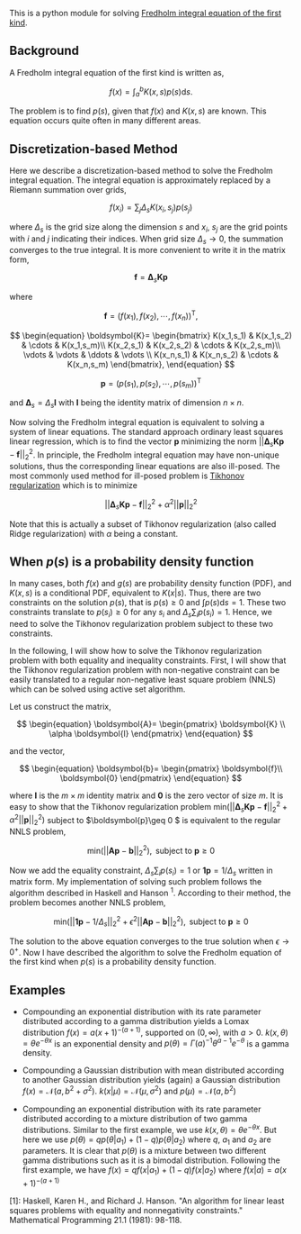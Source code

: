 This is a python module for solving [Fredholm integral equation of the first kind](https://en.wikipedia.org/wiki/Fredholm_integral_equation).

## Background

A Fredholm integral equation of the first kind is written as,

$$
\begin{equation}
f(x)=\int_{a}^{b}K(x,s)p(s)\mathrm{d}s.
\end{equation}
$$

The problem is to find $p(s)$, given that $f(x)$ and $K(x,s)$ are known. This equation occurs quite often in many different areas. 

## Discretization-based Method

Here we describe a discretization-based method to solve the Fredholm integral equation. The integral equation is approximately replaced by a Riemann summation over grids,

$$
\begin{equation}
f(x_i)=\sum_j \Delta_s K(x_i, s_j) p(s_j)
\end{equation}
$$

where $\Delta_s$ is the grid size along the dimension $s$ and $x_i$, $s_j$ are the grid points with $i$ and $j$ indicating their indices. When grid size $\Delta_s\to0$, the summation converges to the true integral. It is more convenient to write it in the matrix form,

$$
\begin{equation}
\boldsymbol{f} = \boldsymbol{\Delta}_s \boldsymbol{K} \boldsymbol{p}
\end{equation}
$$

where

$$
\begin{equation}
\boldsymbol{f}=(f(x_1), f(x_2),\cdots,f(x_n))^{\mathrm{T}},
\end{equation}
$$

$$
\begin{equation}
\boldsymbol{K}=
\begin{bmatrix}
K(x_1,s_1) & K(x_1,s_2) & \cdots & K(x_1,s_m)\\
K(x_2,s_1) & K(x_2,s_2) & \cdots & K(x_2,s_m)\\
\vdots & \vdots & \ddots & \vdots \\
K(x_n,s_1) & K(x_n,s_2) & \cdots & K(x_n,s_m)
\end{bmatrix},
\end{equation}
$$

$$
\begin{equation}
\boldsymbol{p} = (p(s_1),p(s_2),\cdots,p(s_m))^{\mathrm{T}}
\end{equation}
$$

and $\boldsymbol{\Delta}_s = \Delta_s \boldsymbol{I}$ with $\boldsymbol{I}$ being the identity matrix of dimension $n \times n$. 

Now solving the Fredholm integral equation is equivalent to solving a system of linear equations. The standard approach ordinary least squares linear regression, which is to find the vector $\boldsymbol{p}$ minimizing the norm $||\boldsymbol{\Delta}_s \boldsymbol{K} \boldsymbol{p}-\boldsymbol{f}||_2^2$. In principle, the Fredholm integral equation may have non-unique solutions, thus the corresponding linear equations are also ill-posed. The most commonly used method for ill-posed problem is [Tikhonov regularization](https://en.wikipedia.org/wiki/Tikhonov_regularization) which is to minimize

$$
\begin{equation}
||\boldsymbol{\Delta}_s \boldsymbol{K} \boldsymbol{p}-\boldsymbol{f}||_2^2+\alpha^2||\boldsymbol{p}||_2^2
\end{equation}
$$

Note that this is actually a subset of Tikhonov regularization (also called Ridge regularization) with $\alpha$ being a constant. 

## When $p(s)$ is a probability density function
In many cases, both $f(x)$ and $g(s)$ are probability density function (PDF), and $K(x,s)$ is a conditional PDF, equivalent to $K(x|s)$. Thus, there are two constraints on the solution $p(s)$, that is $p(s)\geq 0$ and $\int p(s)\mathrm{d}s = 1$. These two constraints translate to $p(s_i)\geq 0$ for any $s_i$ and $\Delta_s\sum_i p(s_i)=1$. Hence, we need to solve the Tikhonov regularization problem subject to these two constraints.

In the following, I will show how to solve the Tikhonov regularization problem with both equality and inequality constraints. First, I will show that the Tikhonov regularization problem with non-negative constraint can be easily translated to a regular non-negative least square problem (NNLS) which can be solved using active set algorithm.

Let us construct the matrix,

$$
\begin{equation}
\boldsymbol{A}=
\begin{pmatrix}
\boldsymbol{K} \\
\alpha \boldsymbol{I}
\end{pmatrix}
\end{equation}
$$

and the vector,

$$
\begin{equation}
\boldsymbol{b}=
\begin{pmatrix}
\boldsymbol{f}\\
\boldsymbol{0}
\end{pmatrix}
\end{equation}
$$

where $\boldsymbol{I}$ is the $m\times m$ identity matrix and $\boldsymbol{0}$ is the zero vector of size $m$. It is easy to show that the Tikhonov regularization problem $\mathrm{min}(||\boldsymbol{\Delta}_s \boldsymbol{K} \boldsymbol{p}-\boldsymbol{f}||_2^2+\alpha^2||\boldsymbol{p}||_2^2)$ subject to $\boldsymbol{p}\geq 0 $ is equivalent to the regular NNLS problem,

$$
\begin{equation}
\mathrm{min}(||\boldsymbol{A}\boldsymbol{p}-\boldsymbol{b}||_2^2),\mathrm{\ subject\ to\ }\boldsymbol{p}\geq 0
\end{equation}
$$


Now we add the equality constraint, $\Delta_s\sum_i p(s_i)=1$ or $\boldsymbol{1}\boldsymbol{p}=1/\Delta_s$ written in matrix form. My implementation of solving such problem follows the algorithm described in Haskell and Hanson <sup>1</sup>. According to their method, the problem becomes another NNLS problem,

$$
\begin{equation}
\mathrm{min}(||\boldsymbol{1}\boldsymbol{p}-1/\Delta_s||_2^2+\epsilon^2||\boldsymbol{A}\boldsymbol{p}-\boldsymbol{b}||_2^2),\mathrm{\ subject\ to\ }\boldsymbol{p}\geq 0
\end{equation}
$$

The solution to the above equation converges to the true solution when $\epsilon\to0^+$. Now I have described the algorithm to solve the Fredholm equation of the first kind when $p(s)$ is a probability density function.

## Examples

* Compounding an exponential distribution with its rate parameter distributed according to a gamma distribution yields a Lomax distribution $f(x)=a(x+1)^{-(a+1)}$, supported on $(0,\infty)$, with $a>0$. $k(x,\theta)=\theta e^{-\theta x}$ is an exponential density and $p(\theta) = \Gamma(a)^{-1}\theta^{a-1}e^{-\theta}$ is a gamma density.

* Compounding a Gaussian distribution with mean distributed according to another Gaussian distribution yields (again) a Gaussian distribution $f(x)=\mathcal{N}(a,b^2+\sigma^2)$. $k(x|\mu)=\mathcal{N}(\mu,\sigma^2)$ and $p(\mu)=\mathcal{N}(a,b^2)$

* Compounding an exponential distribution with its rate parameter distributed according to a mixture distribution of two gamma distributions. Similar to the first example, we use $k(x,\theta)=\theta e^{-\theta x}$. But here we use $p(\theta)=q p(\theta|a_1)+(1-q)p(\theta|a_2)$ where $q$, $a_1$ and $a_2$ are parameters. It is clear that $p(\theta)$ is a mixture between two different gamma distributions such as it is a bimodal distribution. Following the first example, we have $f(x)=qf(x|a_1)+(1-q)f(x|a_2)$ where $f(x|a)=a(x+1)^{-(a+1)}$

[1]: Haskell, Karen H., and Richard J. Hanson. "An algorithm for linear least squares problems with equality and nonnegativity constraints." Mathematical Programming 21.1 (1981): 98-118.





